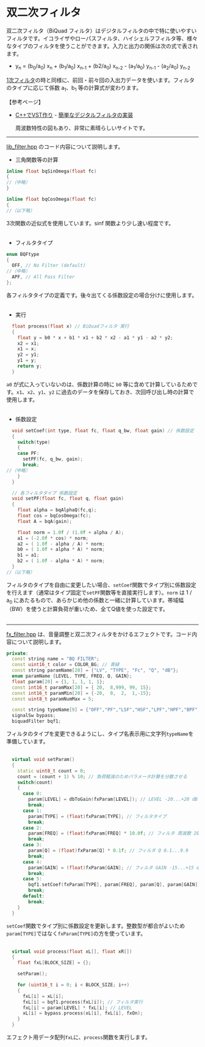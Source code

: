 # 双二次フィルタ

双二次フィルタ（BiQuad フィルタ）はデジタルフィルタの中で特に使いやすいフィルタです。イコライザやローパスフィルタ、ハイシェルフフィルタ等、様々なタイプのフィルタを使うことができます。入力と出力の関係は次の式で表されます。

- y<sub>n</sub> = (b<sub>0</sub>/a<sub>0</sub>) x<sub>n</sub> + (b<sub>1</sub>/a<sub>0</sub>) x<sub>n-1</sub> + (b2/a<sub>0</sub>) x<sub>n-2</sub> - (a<sub>1</sub>/a<sub>0</sub>) y<sub>n-1</sub> - (a<sub>2</sub>/a<sub>0</sub>) y<sub>n-2</sub>

[1次フィルタ](220_1次ローパス・ハイパスフィルタ.md)の時と同様に、前回・前々回の入出力データを使います。フィルタのタイプに応じて係数 a<sub>1</sub>、b<sub>1</sub> 等の計算式が変わります。

【参考ページ】
- [C++でVST作り](https://vstcpp.wpblog.jp/) - [簡単なデジタルフィルタの実装](https://vstcpp.wpblog.jp/?page_id=523)
	
	周波数特性の図もあり、非常に素晴らしいサイトです。
---

[lib_filter.hpp](https://github.com/kanengomibako/Sodium/blob/main/Src/example/lib_filter.hpp) のコード内容について説明します。

- 三角関数等の計算

```c++
inline float bqSinOmega(float fc)
{
//（中略）
}

inline float bqCosOmega(float fc)
{
//（以下略）
```
3次関数の近似式を使用しています。sinf 関数より少し速い程度です。<br>
<br>

- フィルタタイプ
```c++
enum BQFtype
{
  OFF, // No Filter (default)
//（中略）
  APF, // All Pass Filter
};
```
各フィルタタイプの定義です。後々出てくる係数設定の場合分けに使用します。<br>
<br>

- 実行
```c++
  float process(float x) // BiQuadフィルタ 実行
  {
    float y = b0 * x + b1 * x1 + b2 * x2 - a1 * y1 - a2 * y2;
    x2 = x1;
    x1 = x;
    y2 = y1;
    y1 = y;
    return y;
  }
```
`a0` が式に入っていないのは、係数計算の時に `b0` 等に含めて計算しているためです。`x1`、`x2`、`y1`、`y2` に過去のデータを保存しておき、次回呼び出し時の計算で使用します。<br>
<br>

- 係数設定
```c++
  void setCoef(int type, float fc, float q_bw, float gain) // 係数設定
  {
    switch(type)
    {
    case PF:
      setPF(fc, q_bw, gain);
      break;
//（中略）
    }
  }

  // 各フィルタタイプ 係数設定
  void setPF(float fc, float q, float gain)
  {
    float alpha = bqAlphaQ(fc,q);
    float cos = bqCosOmega(fc);
    float A = bqA(gain);

    float norm = 1.0f / (1.0f + alpha / A);
    a1 = (-2.0f * cos) * norm;
    a2 = ( 1.0f - alpha / A) * norm;
    b0 = ( 1.0f + alpha * A) * norm;
    b1 = a1;
    b2 = ( 1.0f - alpha * A) * norm;
  }
//（以下略）
```
フィルタのタイプを自由に変更したい場合、`setCoef`関数でタイプ別に係数設定を行えます（通常はタイプ固定で`setPF`関数等を直接実行します）。`norm` は 1 /  a<sub>0</sub> にあたるもので、あらかじめ他の係数と一緒に計算しています。帯域幅（BW）を使うと計算負荷が重いため、全てQ値を使った設定です。<br>
<br>

---

[fx_filter.hpp](https://github.com/kanengomibako/Sodium/blob/main/Src/example/fx_filter.hpp) は、音量調整と双二次フィルタをかけるエフェクトです。コード内容について説明します。

```c++
private:
  const string name = "BQ FILTER";
  const uint16_t color = COLOR_BG; // 青緑
  const string paramName[20] = {"LV", "TYPE", "Fc", "Q", "dB"};
  enum paramName {LEVEL, TYPE, FREQ, Q, GAIN};
  float param[20] = {1, 1, 1, 1, 1};
  const int16_t paramMax[20] = { 20,  8,999, 99, 15};
  const int16_t paramMin[20] = {-20,  0,  2,  1,-15};
  const uint8_t paramNumMax = 5;

  const string typeName[9] = {"OFF","PF","LSF","HSF","LPF","HPF","BPF","NF","APF"};
  signalSw bypass;
  biquadFilter bqf1;
```
フィルタのタイプを変更できるようにし、タイプ名表示用に文字列`typeName`を準備しています。<br>
<br>

```c++
  virtual void setParam()
  {
    static uint8_t count = 0;
    count = (count + 1) % 10; // 負荷軽減のためパラメータ計算を分散させる
    switch(count)
    {
      case 0:
        param[LEVEL] = dbToGain(fxParam[LEVEL]); // LEVEL -20...+20 dB
        break;
      case 1:
        param[TYPE] = (float)fxParam[TYPE]; // フィルタタイプ
        break;
      case 2:
        param[FREQ] = (float)fxParam[FREQ] * 10.0f; // フィルタ 周波数 20...9990 Hz
        break;
      case 3:
        param[Q] = (float)fxParam[Q] * 0.1f; // フィルタ Q 0.1...9.9
        break;
      case 4:
        param[GAIN] = (float)fxParam[GAIN]; // フィルタ GAIN -15...+15 dB
        break;
      case 5:
        bqf1.setCoef(fxParam[TYPE], param[FREQ], param[Q], param[GAIN]); // フィルタ 係数設定
        break;
      default:
        break;
    }
  }
```
`setCoef`関数でタイプ別に係数設定を更新します。整数型が都合がよいため`param[TYPE]`ではなく`fxParam[TYPE]`の方を使っています。<br>
<br>

```c++
  virtual void process(float xL[], float xR[])
  {
    float fxL[BLOCK_SIZE] = {};

    setParam();

    for (uint16_t i = 0; i < BLOCK_SIZE; i++)
    {
      fxL[i] = xL[i];
      fxL[i] = bqf1.process(fxL[i]); // フィルタ実行
  	  fxL[i] = param[LEVEL] * fxL[i]; // LEVEL
      xL[i] = bypass.process(xL[i], fxL[i], fxOn);
    }
  }
```
エフェクト用データ配列`fxL`に、`process`関数を実行します。